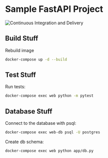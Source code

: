 # Sample FastAPI Project

![Continuous Integration and Delivery](https://github.com/evanepio/fastapi-tdd-docker/workflows/Continuous%20Integration%20and%20Delivery/badge.svg?branch=master)

## Build Stuff

Rebuild image

```sh
docker-compose up -d --build
```

## Test Stuff

Run tests:

```sh
docker-compose exec web python -m pytest
```

## Database Stuff

Connect to the database with psql:

```sh
docker-compose exec web-db psql -U postgres
```

Create db schema:

```sh
docker-compose exec web python app/db.py
```
